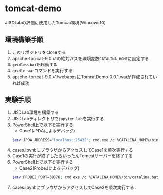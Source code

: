 # tomcat-demo
JISDLabの評価に使用したTomcat環境(Windows10)
## 環境構築手順
1. このリポジトリをcloneする
1. apache-tomcat-9.0.41の絶対パスを環境変数`CATALINA_HOME`に設定する
1. `gradlew.bat`を起動する
1. `gradle war`コマンドを実行する
1. apache-tomcat-9.0.41/webappsにTomcatDemo-0.0.1.warが作成されていれば成功

## 実験手順
1. JISDLab環境を構築する
1. JISDLabディレクトリで`jupyter lab`を実行する
1. PowerShell上で以下を実行する
   - Case1(JPDAによるデバッグ)
   ```sh
   $env:JPDA_ADDRESS="localhost:25432"; cmd.exe /c %CATALINA_HOME%/bin/catalina.bat jpda start
   ```
1. cases.ipynbにブラウザからアクセスしてCase1を順次実行する
1. Case1の実行が終了したらいったんTomcatサーバーを終了する
1. PowerShell上で以下を実行する
   - Case2(ProbeJによるデバッグ)
   ```sh
   $env:PROBEJ_PORT=39876; cmd.exe /c %CATALINA_HOME%/bin/catalina.bat probej start
   ```
1. cases.ipynbにブラウザからアクセスしてCase2を順次実行する．